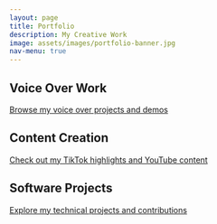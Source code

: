 ```yaml
---
layout: page
title: Portfolio
description: My Creative Work
image: assets/images/portfolio-banner.jpg
nav-menu: true
---
```


## Voice Over Work
[Browse my voice over projects and demos](#)

## Content Creation
[Check out my TikTok highlights and YouTube content](#)

## Software Projects
[Explore my technical projects and contributions](#)